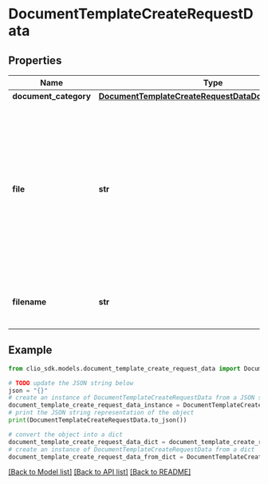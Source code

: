 # DocumentTemplateCreateRequestData


## Properties

Name | Type | Description | Notes
------------ | ------------- | ------------- | -------------
**document_category** | [**DocumentTemplateCreateRequestDataDocumentCategory**](DocumentTemplateCreateRequestDataDocumentCategory.md) |  | [optional] 
**file** | **str** | A file that contains the DocumentTemplate. The file can be uploaded through a form as application/x-www-form-urlencoded or multipart/form-data request. Alternatively, the file can be converted to a BASE64-encoded string and serialized to JSON.  | 
**filename** | **str** | The name of the file. The field is required when the file is BASE64-encoded string. | [optional] 

## Example

```python
from clio_sdk.models.document_template_create_request_data import DocumentTemplateCreateRequestData

# TODO update the JSON string below
json = "{}"
# create an instance of DocumentTemplateCreateRequestData from a JSON string
document_template_create_request_data_instance = DocumentTemplateCreateRequestData.from_json(json)
# print the JSON string representation of the object
print(DocumentTemplateCreateRequestData.to_json())

# convert the object into a dict
document_template_create_request_data_dict = document_template_create_request_data_instance.to_dict()
# create an instance of DocumentTemplateCreateRequestData from a dict
document_template_create_request_data_from_dict = DocumentTemplateCreateRequestData.from_dict(document_template_create_request_data_dict)
```
[[Back to Model list]](../README.md#documentation-for-models) [[Back to API list]](../README.md#documentation-for-api-endpoints) [[Back to README]](../README.md)


